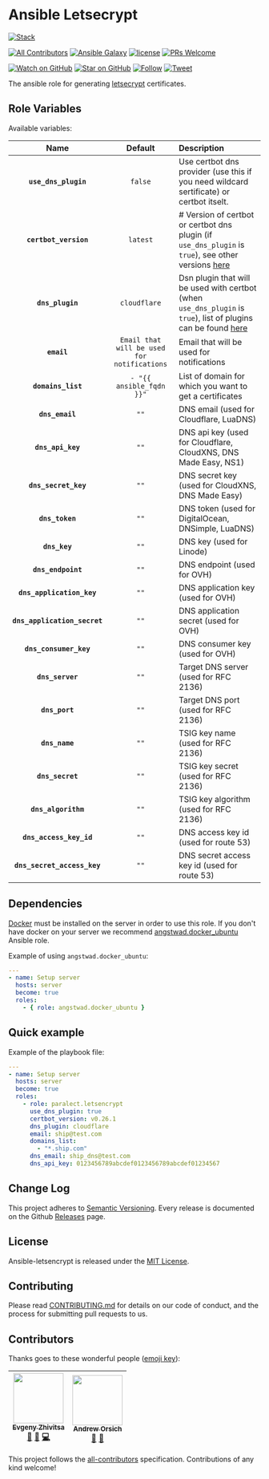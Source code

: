 # Ansible Letsecrypt

[![Stack](https://raw.githubusercontent.com/paralect/stack/master/stack-component-template/stack.png)](https://github.com/paralect/stack)

[![All Contributors](https://img.shields.io/badge/all_contributors-2-orange.svg?style=flat-square)](#contributors)
[![Ansible Galaxy](https://img.shields.io/badge/ansible--galaxy-letsenctypt-blue.svg?style=flat-square)](https://galaxy.ansible.com/paralect/drone)
[![license](https://img.shields.io/github/license/mashape/apistatus.svg?style=flat-square)](https://github.com/paralect/ansible-mongo/blob/master/LICENSE)
[![PRs Welcome](https://img.shields.io/badge/PRs-welcome-brightgreen.svg?style=flat-square)](http://makeapullrequest.com)


[![Watch on GitHub](https://img.shields.io/github/watchers/paralect/ansible-letsectrypt.svg?style=social&label=Watch)](https://github.com/paralect/ansible-letsectrypt/watchers)
[![Star on GitHub](https://img.shields.io/github/stars/paralect/ansible-letsectrypt.svg?style=social&label=Stars)](https://github.com/paralect/ansible-letsectrypt/stargazers)
[![Follow](https://img.shields.io/twitter/follow/paralect.svg?style=social&label=Follow)](https://twitter.com/paralect)
[![Tweet](https://img.shields.io/twitter/url/https/github.com/paralect/ansible-letsectrypt.svg?style=social)](https://twitter.com/intent/tweet?text=I%27m%20using%20Stack%20components%20to%20build%20my%20next%20product%20🚀.%20Check%20it%20out:%20https://github.com/paralect/ansible-letsectrypt)

The ansible role for generating [letsecrypt](https://letsencrypt.org/) certificates.

## Role Variables

Available variables:

|Name|Default|Description|
|:--:|:--:|:----------|
|**`use_dns_plugin`**|`false`|Use certbot dns provider (use this if you need wildcard sertificate) or certbot itselt.|
|**`certbot_version`**|`latest`|# Version of certbot or certbot dns plugin (if `use_dns_plugin` is `true`), see other versions [here](https://hub.docker.com/r/certbot/certbot/tags)|
|**`dns_plugin`**|`cloudflare`|Dsn plugin that will be used with certbot (when `use_dns_plugin` is `true`), list of plugins can be found [here](https://certbot.eff.org/docs/using.html#dns-plugins)|
|**`email`**|`Email that will be used for notifications`|Email that will be used for notifications|
|**`domains_list`**|`- "{{ ansible_fqdn }}"`|List of domain for which you want to get a certificates|
|**`dns_email`**|`""`|DNS email (used for Cloudflare, LuaDNS)|
|**`dns_api_key`**|`""`|DNS api key (used for Cloudflare, CloudXNS, DNS Made Easy, NS1)|
|**`dns_secret_key`**|`""`|DNS secret key (used for CloudXNS, DNS Made Easy)|
|**`dns_token`**|`""`|DNS token (used for DigitalOcean, DNSimple, LuaDNS)|
|**`dns_key`**|`""`|DNS key (used for Linode)|
|**`dns_endpoint`**|`""`|DNS endpoint (used for OVH)|
|**`dns_application_key`**|`""`|DNS application key (used for OVH)|
|**`dns_application_secret`**|`""`|DNS application secret (used for OVH)|
|**`dns_consumer_key`**|`""`|DNS consumer key (used for OVH)|
|**`dns_server`**|`""`|Target DNS server (used for RFC 2136)|
|**`dns_port`**|`""`|Target DNS port (used for RFC 2136)|
|**`dns_name`**|`""`|TSIG key name (used for RFC 2136)|
|**`dns_secret`**|`""`|TSIG key secret (used for RFC 2136)|
|**`dns_algorithm`**|`""`|TSIG key algorithm (used for RFC 2136)|
|**`dns_access_key_id`**|`""`|DNS access key id (used for route 53)|
|**`dns_secret_access_key`**|`""`|DNS secret access key id (used for route 53)|

## Dependencies

[Docker](https://www.docker.com/) must be installed on the server in order to use this role. If you don't have docker on your server we recommend [angstwad.docker_ubuntu](https://github.com/angstwad/docker.ubuntu) Ansible role.

Example of using `angstwad.docker_ubuntu`:
```yml
---
- name: Setup server
  hosts: server
  become: true
  roles:
    - { role: angstwad.docker_ubuntu }
```

## Quick example

Example of the playbook file:

```yml
---
- name: Setup server
  hosts: server
  become: true
  roles:
    - role: paralect.letsencrypt
      use_dns_plugin: true
      certbot_version: v0.26.1
      dns_plugin: cloudflare
      email: ship@test.com
      domains_list:
        - "*.ship.com"
      dns_email: ship_dns@test.com
      dns_api_key: 0123456789abcdef0123456789abcdef01234567
```

## Change Log

This project adheres to [Semantic Versioning](http://semver.org/).
Every release is documented on the Github [Releases](https://github.com/paralect/node-letsencrypt/releases) page.

## License

Ansible-letsencrypt is released under the [MIT License](https://github.com/paralect/ansible-letsencrypt/blob/master/LICENSE).

## Contributing

Please read [CONTRIBUTING.md](https://github.com/paralect/ansible-letsencrypt/blob/master/CONTRIBUTING.md) for details on our code of conduct, and the process for submitting pull requests to us.

## Contributors

Thanks goes to these wonderful people ([emoji key](https://github.com/kentcdodds/all-contributors#emoji-key)):

<!-- ALL-CONTRIBUTORS-LIST:START - Do not remove or modify this section -->
<!-- prettier-ignore -->
| [<img src="https://avatars2.githubusercontent.com/u/6461311?v=4" width="100px;"/><br /><sub><b>Evgeny Zhivitsa</b></sub>](https://github.com/ezhivitsa)<br />[📖](https://github.com/paralect/ansible-letsencrypt/commits?author=ezhivitsa "Documentation") [🤔](#ideas-ezhivitsa "Ideas, Planning, & Feedback") [💻](https://github.com/paralect/ansible-letsencrypt/commits?author=ezhivitsa "Code") | [<img src="https://avatars3.githubusercontent.com/u/681396?v=4" width="100px;"/><br /><sub><b>Andrew Orsich</b></sub>](https://github.com/anorsich)<br />[🤔](#ideas-anorsich "Ideas, Planning, & Feedback") [👀](#review-anorsich "Reviewed Pull Requests") |
| :---: | :---: |
<!-- ALL-CONTRIBUTORS-LIST:END -->

This project follows the [all-contributors](https://github.com/kentcdodds/all-contributors) specification. Contributions of any kind welcome!
